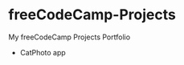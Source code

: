 # freeCodeCamp-Projects
My freeCodeCamp Projects Portfolio
<ul>
<li>
CatPhoto app<a href="https://github.com/jennisa1/freeCodeCamp-Projects/tree/main/Cat%20Photo%20Album%20app" target="blank">
<!---img align="left" src="https://github.com/jennisa1/freeCodeCamp-Projects/tree/main/Cat%20Photo%20Album%20app" alt="CatPhotoApp" /-->
</li>
</ul>
